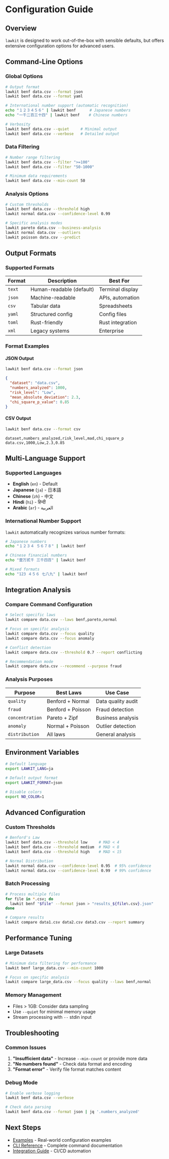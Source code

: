 # Configuration Guide

## Overview

`lawkit` is designed to work out-of-the-box with sensible defaults, but offers extensive configuration options for advanced users.

## Command-Line Options

### Global Options

```bash
# Output format
lawkit benf data.csv --format json
lawkit benf data.csv --format yaml

# International number support (automatic recognition)
echo "１２３４５６" | lawkit benf      # Japanese numbers
echo "一千二百三十四" | lawkit benf    # Chinese numbers

# Verbosity
lawkit benf data.csv --quiet     # Minimal output
lawkit benf data.csv --verbose   # Detailed output
```

### Data Filtering

```bash
# Number range filtering
lawkit benf data.csv --filter ">=100"
lawkit benf data.csv --filter "50-1000"

# Minimum data requirements
lawkit benf data.csv --min-count 50
```

### Analysis Options

```bash
# Custom thresholds
lawkit benf data.csv --threshold high
lawkit normal data.csv --confidence-level 0.99

# Specific analysis modes
lawkit pareto data.csv --business-analysis
lawkit normal data.csv --outliers
lawkit poisson data.csv --predict
```

## Output Formats

### Supported Formats

| Format | Description | Best For |
|--------|-------------|----------|
| `text` | Human-readable (default) | Terminal display |
| `json` | Machine-readable | APIs, automation |
| `csv` | Tabular data | Spreadsheets |
| `yaml` | Structured config | Config files |
| `toml` | Rust-friendly | Rust integration |
| `xml` | Legacy systems | Enterprise |

### Format Examples

#### JSON Output
```bash
lawkit benf data.csv --format json
```
```json
{
  "dataset": "data.csv",
  "numbers_analyzed": 1000,
  "risk_level": "Low",
  "mean_absolute_deviation": 2.3,
  "chi_square_p_value": 0.85
}
```

#### CSV Output
```bash
lawkit benf data.csv --format csv
```
```csv
dataset,numbers_analyzed,risk_level,mad,chi_square_p
data.csv,1000,Low,2.3,0.85
```

## Multi-Language Support

### Supported Languages

- **English** (`en`) - Default
- **Japanese** (`ja`) - 日本語
- **Chinese** (`zh`) - 中文
- **Hindi** (`hi`) - हिन्दी
- **Arabic** (`ar`) - العربية

### International Number Support

`lawkit` automatically recognizes various number formats:

```bash
# Japanese numbers
echo "１２３４ ５６７８" | lawkit benf

# Chinese financial numbers  
echo "壹万贰千 三千四百" | lawkit benf

# Mixed formats
echo "123 ４５６ 七八九" | lawkit benf
```

## Integration Analysis

### Compare Command Configuration

```bash
# Select specific laws
lawkit compare data.csv --laws benf,pareto,normal

# Focus on specific analysis
lawkit compare data.csv --focus quality
lawkit compare data.csv --focus anomaly

# Conflict detection
lawkit compare data.csv --threshold 0.7 --report conflicting

# Recommendation mode
lawkit compare data.csv --recommend --purpose fraud
```

### Analysis Purposes

| Purpose | Best Laws | Use Case |
|---------|-----------|----------|
| `quality` | Benford + Normal | Data quality audit |
| `fraud` | Benford + Poisson | Fraud detection |
| `concentration` | Pareto + Zipf | Business analysis |
| `anomaly` | Normal + Poisson | Outlier detection |
| `distribution` | All laws | General analysis |

## Environment Variables

```bash
# Default language
export LAWKIT_LANG=ja

# Default output format
export LAWKIT_FORMAT=json

# Disable colors
export NO_COLOR=1
```

## Advanced Configuration

### Custom Thresholds

```bash
# Benford's Law
lawkit benf data.csv --threshold low     # MAD < 4
lawkit benf data.csv --threshold medium  # MAD < 8  
lawkit benf data.csv --threshold high    # MAD < 15

# Normal Distribution
lawkit normal data.csv --confidence-level 0.95  # 95% confidence
lawkit normal data.csv --confidence-level 0.99  # 99% confidence
```

### Batch Processing

```bash
# Process multiple files
for file in *.csv; do
  lawkit benf "$file" --format json > "results_${file%.csv}.json"
done

# Compare results
lawkit compare data1.csv data2.csv data3.csv --report summary
```

## Performance Tuning

### Large Datasets

```bash
# Minimum data filtering for performance
lawkit benf large_data.csv --min-count 1000

# Focus on specific analysis
lawkit compare large_data.csv --focus quality --laws benf,normal
```

### Memory Management

- Files > 1GB: Consider data sampling
- Use `--quiet` for minimal memory usage
- Stream processing with `--` stdin input

## Troubleshooting

### Common Issues

1. **"Insufficient data"** - Increase `--min-count` or provide more data
2. **"No numbers found"** - Check data format and encoding
3. **"Format error"** - Verify file format matches content

### Debug Mode

```bash
# Enable verbose logging
lawkit benf data.csv --verbose

# Check data parsing
lawkit benf data.csv --format json | jq '.numbers_analyzed'
```

## Next Steps

- [Examples](examples.md) - Real-world configuration examples
- [CLI Reference](../reference/cli-reference.md) - Complete command documentation
- [Integration Guide](../guides/integrations.md) - CI/CD automation